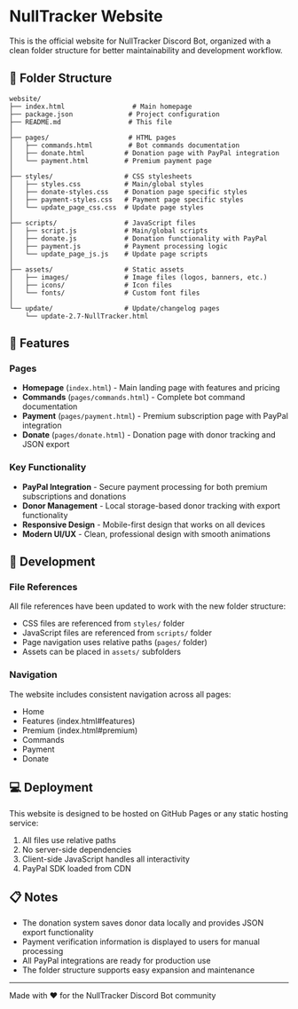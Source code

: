 # NullTracker Website

This is the official website for NullTracker Discord Bot, organized with a clean folder structure for better maintainability and development workflow.

## 📁 Folder Structure

```
website/
├── index.html                 # Main homepage
├── package.json              # Project configuration
├── README.md                 # This file
│
├── pages/                    # HTML pages
│   ├── commands.html         # Bot commands documentation
│   ├── donate.html          # Donation page with PayPal integration
│   └── payment.html         # Premium payment page
│
├── styles/                  # CSS stylesheets
│   ├── styles.css           # Main/global styles
│   ├── donate-styles.css    # Donation page specific styles
│   ├── payment-styles.css   # Payment page specific styles
│   └── update_page_css.css  # Update page styles
│
├── scripts/                 # JavaScript files
│   ├── script.js            # Main/global scripts
│   ├── donate.js            # Donation functionality with PayPal
│   ├── payment.js           # Payment processing logic
│   └── update_page_js.js    # Update page scripts
│
├── assets/                  # Static assets
│   ├── images/              # Image files (logos, banners, etc.)
│   ├── icons/               # Icon files
│   └── fonts/               # Custom font files
│
└── update/                  # Update/changelog pages
    └── update-2.7-NullTracker.html
```

## 🚀 Features

### Pages
- **Homepage** (`index.html`) - Main landing page with features and pricing
- **Commands** (`pages/commands.html`) - Complete bot command documentation
- **Payment** (`pages/payment.html`) - Premium subscription page with PayPal integration
- **Donate** (`pages/donate.html`) - Donation page with donor tracking and JSON export

### Key Functionality
- **PayPal Integration** - Secure payment processing for both premium subscriptions and donations
- **Donor Management** - Local storage-based donor tracking with export functionality
- **Responsive Design** - Mobile-first design that works on all devices
- **Modern UI/UX** - Clean, professional design with smooth animations

## 🔧 Development

### File References
All file references have been updated to work with the new folder structure:
- CSS files are referenced from `styles/` folder
- JavaScript files are referenced from `scripts/` folder  
- Page navigation uses relative paths (`pages/` folder)
- Assets can be placed in `assets/` subfolders

### Navigation
The website includes consistent navigation across all pages:
- Home
- Features (index.html#features)
- Premium (index.html#premium)
- Commands
- Payment
- Donate

## 💻 Deployment

This website is designed to be hosted on GitHub Pages or any static hosting service:
1. All files use relative paths
2. No server-side dependencies
3. Client-side JavaScript handles all interactivity
4. PayPal SDK loaded from CDN

## 📋 Notes

- The donation system saves donor data locally and provides JSON export functionality
- Payment verification information is displayed to users for manual processing
- All PayPal integrations are ready for production use
- The folder structure supports easy expansion and maintenance

---

Made with ❤️ for the NullTracker Discord Bot community